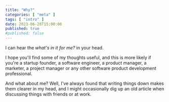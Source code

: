 ```yaml
---
title: "Why?"
categories: [ "meta" ]
tags: [ "intro" ]
date: 2023-06-28T15:00:00
published: true
#published: false
---
```


I can hear the _what's in it for me?_ in your head.

I hope you'll find some of my thoughts useful, and this is more likely if you're a startup founder, a software engineer, a product manager, a marketer, a project manager or any other software product development professional.

And what about me? Well, I've always found that writing things down makes them clearer in my head, and I might occasionally dig up an old article when discussing things with friends or at work.
